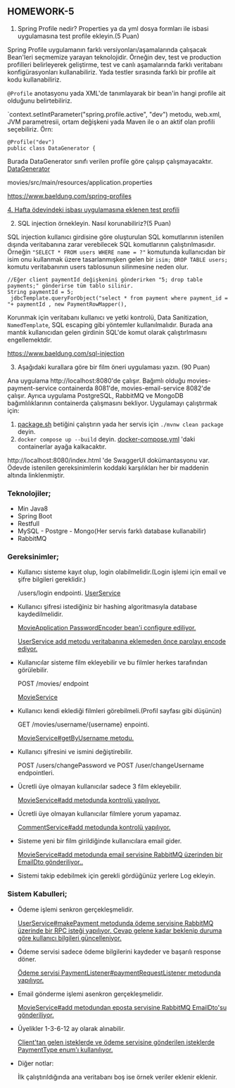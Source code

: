 ## **HOMEWORK-5**
1. Spring Profile nedir? Properties ya da yml dosya formları ile isbasi uygulamasına test
profile ekleyin.(5 Puan)

Spring Profile uygulamanın farklı versiyonları/aşamalarında çalışacak Bean'leri seçmemize yarayan teknolojidir.
Örneğin dev, test ve production profilleri belirleyerek geliştirme, test ve canlı aşamalarında farklı veritabanı konfigürasyonları kullanabiliriz. Yada testler sırasında farklı bir profile ait kodu kullanabiliriz.

`@Profile` anotasyonu yada XML'de tanımlayarak bir bean'in hangi profile ait olduğunu belirtebiliriz. 

`context.setInıtParameter("spring.profile.active", "dev") metodu, web.xml, JVM parametresii, ortam değişkeni yada Maven ile o an aktif olan profili seçebiliriz. Örn:

```
@Profile("dev")
public class DataGenerator {
```
Burada DataGenerator sınıfı verilen profile göre çalışıp çalışmayacaktır. [DataGenerator](movies/src/main/java/mutlu/movies/config/DataGenerator.java)


movies/src/main/resources/application.properties

https://www.baeldung.com/spring-profiles

[4. Hafta ödevindeki isbası uygulamasına eklenen test profili](https://github.com/LogoYazilimJavaSpringBootcamp/homework-4-mustafa-001/commit/3235916740e22516f68e730ca2feb6e73290a449)



2. SQL injection örnekleyin. Nasıl korunabiliriz?(5 Puan)

SQL injection kullanıcı girdisine göre oluşturulan SQL komutlarının istenilen dışında veritabanına zarar verebilecek SQL komutlarının çalıştırılmasıdır. Örneğin `"SELECT * FROM users WHERE name = ?"` komutunda kullanıcıdan bir isim onu kullanmak üzere tasarlanmışken gelen bir `isim; DROP TABLE users;` komutu veritabanının users tablosunun silinmesine neden olur.

```
//Eğer client paymentId değişkenini gönderirken "5; drop table payments;" gönderirse tüm tablo silinir.
String paymentId = 5;
 jdbcTemplate.queryForObject("select * from payment where payment_id = "+ paymentId , new PaymentRowMapper(),
```

Korunmak için veritabanı kullanıcı ve yetki kontrolü,  Data Sanitization, `NamedTemplate`, SQL escaping gibi yöntemler kullanılmalıdır. Burada ana mantık kullanıcıdan gelen girdinin SQL'de komut olarak çalıştırlmasını engellemektdir.

https://www.baeldung.com/sql-injection

3. Aşağıdaki kurallara göre bir film öneri uygulaması yazın. (90 Puan)

Ana uygulama http://localhost:8080'de çalışır.  Bağımlı olduğu movies-payment-service containerda 8081'de, movies-email-service 8082'de çalışır.
Ayrıca uygulama PostgreSQL, RabbitMQ ve MongoDB bağımlılıklarının containerda çalışmasını bekliyor. Uygulamayı çalıştırmak için:

1. [package.sh](package.sh) betiğini çalıştırın yada her servis için `./mvnw clean package` deyin.
2. `docker compose up --build` deyin. [docker-compose.yml](docker-compose.yml) 'daki containerlar ayağa kalkacaktır.


http://localhost:8080/index.html 'de SwaggerUI dokümantasyonu var. Ödevde istenilen gereksinimlerin koddaki karşılıkları her bir maddenin altında linklenmiştir.


### **Teknolojiler;**
* Min Java8
* Spring Boot
* Restfull
* MySQL - Postgre - Mongo(Her servis farklı database kullanabilir)
* RabbitMQ

### **Gereksinimler;**

* Kullanıcı sisteme kayıt olup, login olabilmelidir.(Login işlemi için email ve şifre bilgileri
gereklidir.)

    /users/login endpointi. [UserService](movies/src/main/java/mutlu/movies/service/UserService.java)


* Kullanıcı şifresi istediğiniz bir hashing algoritmasıyla database kaydedilmelidir.

    [MovieApplication PasswordEncoder bean'i configure ediliyor.](movies/src/main/java/mutlu/movies/MoviesApplication.java)

    [UserService add metodu veritabanına eklemeden önce parolayı encode ediyor.](movies/src/main/java/mutlu/movies/service/UserService.java)


* Kullanıcılar sisteme film ekleyebilir ve bu filmler herkes tarafından görülebilir.
 
    POST /movies/ endpoint 

   [MovieService](movies/src/main/java/mutlu/movies/service/MovieService.java)


* Kullanıcı kendi eklediği filmleri görebilmeli.(Profil sayfası gibi düşünün)
 
    GET /movies/username/{username} enpointi.
 
    [MovieService#getByUsername metodu.](movies/src/main/java/mutlu/movies/service/MovieService.java)


* Kullanıcı şifresini ve ismini değiştirebilir.
 
    POST /users/changePassword ve POST /user/changeUsername endpointleri.


* Ücretli üye olmayan kullanıcılar sadece 3 film ekleyebilir.
 
    [MovieService#add metodunda kontrolü yapılıyor. ](/movies/src/main/java/mutlu/movies/service/MovieService.java)

 
* Ücretli üye olmayan kullanıcılar filmlere yorum yapamaz.
 
    [CommentService#add metodunda kontrolü yapılıyor.](/movies/src/main/java/mutlu/movies/service/CommentService.java)
 

* Sisteme yeni bir film girildiğinde kullanıcılara email gider.
 
    [MovieService#add metodunda email servisine RabbitMQ üzerinden bir EmailDto gönderiliyor.. ](/movies/src/main/java/mutlu/movies/service/MovieService.java)
 

* Sistemi takip edebilmek için gerekli gördüğünüz yerlere Log ekleyin.

### **Sistem Kabulleri;**

* Ödeme işlemi senkron gerçekleşmelidir.
 
    [UserService#makePayment metodunda ödeme servisine RabbitMQ üzerinde bir RPC isteği yapılıyor. Cevap gelene kadar beklenip duruma göre kullanıcı bilgileri güncelleniyor. ](/movies/src/main/java/mutlu/movies/service/UserService.java)
 

* Ödeme servisi sadece ödeme bilgilerini kaydeder ve başarılı response döner.
 
    [Ödeme servisi PaymentListener#paymentRequestListener metodunda yapılıyor.](movies-payment-service/src/main/java/com/movies_payment/listener/PaymentRequestListener.java)

 
* Email gönderme işlemi asenkron gerçekleşmelidir.
 
    [MovieService#add metodundan eposta servisine RabbitMQ EmailDto'su gönderiliyor.](/movies/src/main/java/mutlu/movies/service/MovieService.java)

 
* Üyelikler 1-3-6-12 ay olarak alınabilir.
 
    [Client'tan gelen isteklerde ve ödeme servisine gönderilen isteklerde PaymentType enum'ı kullanılıyor.](/movies/src/main/java/mutlu/movies/dto/PaymentType.java)
 
* Diğer notlar:
 
  İlk çalıştırıldığında ana veritabanı boş ise örnek veriler eklenir eklenir.
